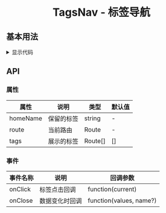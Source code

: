 <h1 align="center">
TagsNav - 标签导航
</h1>

<script setup>
import { defineAsyncComponent } from 'vue';
import '../packages/style.css';

const TagsNavDemoBasic = defineAsyncComponent(() => {
  return import('../demos/tags-nav/demo-basic')
})
</script>

## 基本用法

<ClientOnly>
<TagsNavDemoBasic></TagsNavDemoBasic>
</ClientOnly>

<details>
<summary>显示代码</summary>

<<< @/demos/tags-nav/demo-basic.jsx

</details>

## API

### 属性

| 属性       | 说明    | 类型       | 默认值 |
|----------|-------|----------|-----|
| homeName | 保留的标签 | string   | -   |
| route    | 当前路由  | Route    | -   |
| tags     | 展示的标签 | Route[\] | \[] |

### 事件

| 事件名称    | 说明      | 回调参数                    |
|---------|---------|-------------------------|
| onClick | 标签点击回调  | function(current)       |
| onClose | 数据变化时回调 | function(values, name?) |
